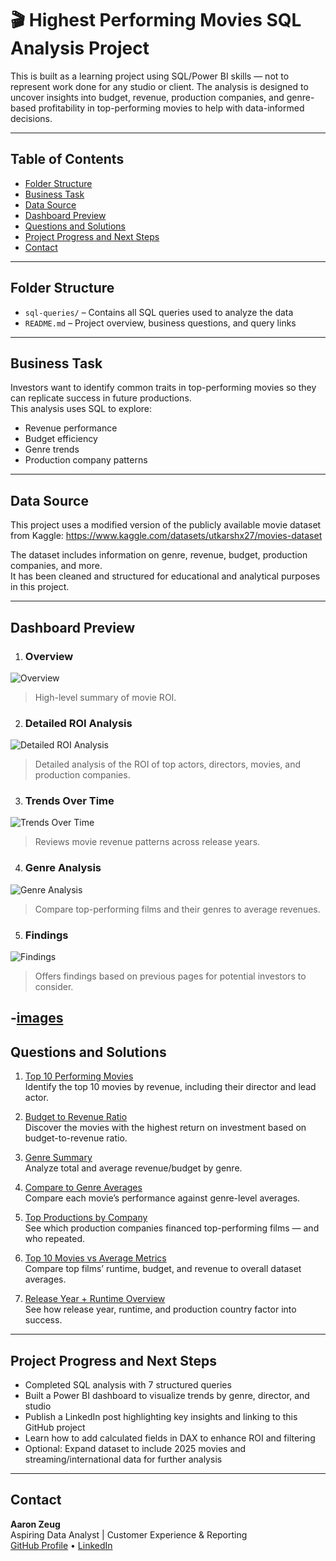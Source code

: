 # 🎬 Highest Performing Movies SQL Analysis Project

This is built as a learning project using SQL/Power BI skills — not to represent work done for any studio or client.
The analysis is designed to uncover insights into budget, revenue, production companies, and genre-based profitability 
in top-performing movies to help with data-informed decisions. 

---

## Table of Contents

- [Folder Structure](#folder-structure)
- [Business Task](#business-task)
- [Data Source](#data-source)
- [Dashboard Preview](#dashboard-preview)
- [Questions and Solutions](#questions-and-solutions)
- [Project Progress and Next Steps](#project-progress-and-next-steps)
- [Contact](#contact)

---

## Folder Structure

- `sql-queries/` – Contains all SQL queries used to analyze the data
- `README.md` – Project overview, business questions, and query links

---

## Business Task

Investors want to identify common traits in top-performing movies so they can replicate success in future productions.  
This analysis uses SQL to explore:
- Revenue performance
- Budget efficiency
- Genre trends
- Production company patterns
---
## Data Source

This project uses a modified version of the publicly available movie dataset from Kaggle:
<https://www.kaggle.com/datasets/utkarshx27/movies-dataset>

The dataset includes information on genre, revenue, budget, production companies, and more.  
It has been cleaned and structured for educational and analytical purposes in this project.

---

## Dashboard Preview

1. ### Overview  
![Overview](images/Overview.png)  
> High-level summary of movie ROI.

2. ### Detailed ROI Analysis  
![Detailed ROI Analysis](images/Detailed_ROI_Analysis.png)  
> Detailed analysis of the ROI of top actors, directors, movies, and production companies.

3. ### Trends Over Time  
![Trends Over Time](images/Trends_Over_Time.png)  
> Reviews movie revenue patterns across release years.

4. ### Genre Analysis  
![Genre Analysis](images/Genre_Analysis.png)  
> Compare top-performing films and their genres to average revenues.

5. ### Findings  
![Findings](images/Findings.png)  
> Offers findings based on previous pages for potential investors to consider.

-[images](movie-sql-powerbi-project/images)
---
## Questions and Solutions

1. [Top 10 Performing Movies](sql-queries/top_movies.sql)  
   Identify the top 10 movies by revenue, including their director and lead actor.

2. [Budget to Revenue Ratio](sql-queries/budget_ratio.sql)  
   Discover the movies with the highest return on investment based on budget-to-revenue ratio.

3. [Genre Summary](sql-queries/genre_summary.sql)  
   Analyze total and average revenue/budget by genre.

4. [Compare to Genre Averages](sql-queries/compare_to_avg.sql)  
   Compare each movie’s performance against genre-level averages.

5. [Top Productions by Company](sql-queries/production_companies.sql)  
   See which production companies financed top-performing films — and who repeated.

6. [Top 10 Movies vs Average Metrics](sql-queries/avg_vs_actual.sql)  
   Compare top films’ runtime, budget, and revenue to overall dataset averages.

7. [Release Year + Runtime Overview](sql-queries/release_year.sql)  
   See how release year, runtime, and production country factor into success.

---

##  Project Progress and Next Steps

-  Completed SQL analysis with 7 structured queries  
-  Built a Power BI dashboard to visualize trends by genre, director, and studio  
-  Publish a LinkedIn post highlighting key insights and linking to this GitHub project  
-  Learn how to add calculated fields in DAX to enhance ROI and filtering  
-  Optional: Expand dataset to include 2025 movies and streaming/international data for further analysis

---

## Contact

**Aaron Zeug**  
Aspiring Data Analyst | Customer Experience & Reporting  
[GitHub Profile](https://github.com/Gray135) • [LinkedIn](https://linkedin.com/in/aaronzeug)
